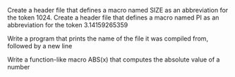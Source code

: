 Create a header file that defines a macro named SIZE as an abbreviation for the token 1024.
Create a header file that defines a macro named PI as an abbreviation for the token 3.14159265359

Write a program that prints the name of the file it was compiled from, followed by a new line

Write a function-like macro ABS(x) that computes the absolute value of a number 
